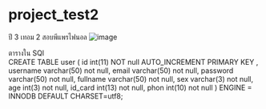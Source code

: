 # project_test2
 ปี 3 เทอม 2 สอบพีแพรไฟนอล
![image](https://user-images.githubusercontent.com/71112083/130343079-2b480076-59d3-4ccb-af09-00a207d32c11.png)
     
ตารางใน SQl     
     CREATE TABLE user (
     	id int(11) NOT null AUTO_INCREMENT PRIMARY KEY ,
        username varchar(50) not null,
        email varchar(50) not null,
        password varchar(50) not null,
        fullname varchar(50) not null,
       	sex varchar(3) not null,
       	age int(3) not null,
       	id_card int(13) not null,
        phon int(10) not null
        ) ENGINE = INNODB DEFAULT CHARSET=utf8;
